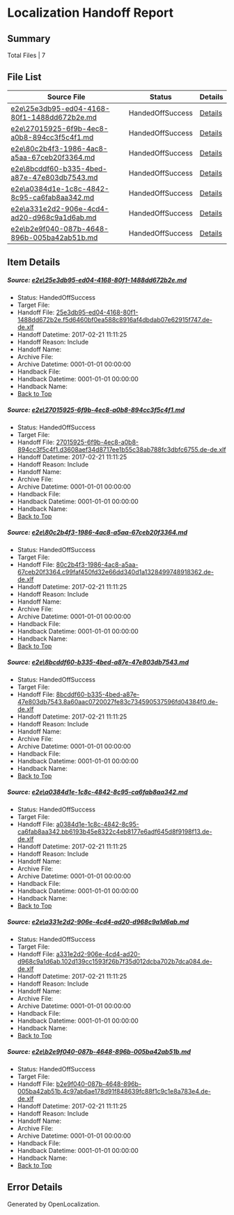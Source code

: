 # <a name='report-top'></a> Localization Handoff Report

## Summary
 Total Files | 7

## File List
 Source File | Status | Details 
 ----------- | ------ | ------- 
 [e2e\25e3db95-ed04-4168-80f1-1488dd672b2e.md](https://github.com/OpenLocalizationTestOrg/ol-test4/blob/b6606e00859522c436bf5a75a2b13ed938ca8012/e2e/25e3db95-ed04-4168-80f1-1488dd672b2e.md) | HandedOffSuccess | [Details](#db21dfaa380e8d075cb2c77ea61ba70e9a6707eb3)
 [e2e\27015925-6f9b-4ec8-a0b8-894cc3f5c4f1.md](https://github.com/OpenLocalizationTestOrg/ol-test4/blob/b6606e00859522c436bf5a75a2b13ed938ca8012/e2e/27015925-6f9b-4ec8-a0b8-894cc3f5c4f1.md) | HandedOffSuccess | [Details](#1da2270ed55929e6a488e61551bfe713afe88c0e4)
 [e2e\80c2b4f3-1986-4ac8-a5aa-67ceb20f3364.md](https://github.com/OpenLocalizationTestOrg/ol-test4/blob/b6606e00859522c436bf5a75a2b13ed938ca8012/e2e/80c2b4f3-1986-4ac8-a5aa-67ceb20f3364.md) | HandedOffSuccess | [Details](#ade688977eadf8339c0d9907a36eb8a5a0018bed5)
 [e2e\8bcddf60-b335-4bed-a87e-47e803db7543.md](https://github.com/OpenLocalizationTestOrg/ol-test4/blob/b6606e00859522c436bf5a75a2b13ed938ca8012/e2e/8bcddf60-b335-4bed-a87e-47e803db7543.md) | HandedOffSuccess | [Details](#bc9fd5a6633d90eec1eecf04d8f369ade51028766)
 [e2e\a0384d1e-1c8c-4842-8c95-ca6fab8aa342.md](https://github.com/OpenLocalizationTestOrg/ol-test4/blob/b6606e00859522c436bf5a75a2b13ed938ca8012/e2e/a0384d1e-1c8c-4842-8c95-ca6fab8aa342.md) | HandedOffSuccess | [Details](#0f66131d9ae4fce5740ca4827fc921a7d3af1f027)
 [e2e\a331e2d2-906e-4cd4-ad20-d968c9a1d6ab.md](https://github.com/OpenLocalizationTestOrg/ol-test4/blob/b6606e00859522c436bf5a75a2b13ed938ca8012/e2e/a331e2d2-906e-4cd4-ad20-d968c9a1d6ab.md) | HandedOffSuccess | [Details](#39ba77fe3c9564451e5d3bfb7c0da2f4db4cf89e8)
 [e2e\b2e9f040-087b-4648-896b-005ba42ab51b.md](https://github.com/OpenLocalizationTestOrg/ol-test4/blob/b6606e00859522c436bf5a75a2b13ed938ca8012/e2e/b2e9f040-087b-4648-896b-005ba42ab51b.md) | HandedOffSuccess | [Details](#ec33c0b357ae4c40ceb529ee168f5950e9fceae79)

## Item Details
##### <a name='db21dfaa380e8d075cb2c77ea61ba70e9a6707eb3'></a> Source: [e2e\25e3db95-ed04-4168-80f1-1488dd672b2e.md](https://github.com/OpenLocalizationTestOrg/ol-test4/blob/b6606e00859522c436bf5a75a2b13ed938ca8012/e2e/25e3db95-ed04-4168-80f1-1488dd672b2e.md)
* Status: HandedOffSuccess
* Target File: 
* Handoff File: [25e3db95-ed04-4168-80f1-1488dd672b2e.f5d6460bf0ea588c8916af4dbdab07e62915f747.de-de.xlf](https://github.com/OpenLocalizationTestOrg/ol-test4-handoff/blob/b5dece1bfe7dd8b21a72fe01a90e5df238c9070d/ol-handoff/OpenLocalizationTestOrg/ol-test4-dede/xinjiang/ht/25e3db95-ed04-4168-80f1-1488dd672b2e.f5d6460bf0ea588c8916af4dbdab07e62915f747.de-de.xlf)
* Handoff Datetime: 2017-02-21 11:11:25
* Handoff Reason: Include
* Handoff Name: 
* Archive File: 
* Archive Datetime: 0001-01-01 00:00:00
* Handback File: 
* Handback Datetime: 0001-01-01 00:00:00
* Handback Name: 
* [Back to Top](#report-top)

##### <a name='1da2270ed55929e6a488e61551bfe713afe88c0e4'></a> Source: [e2e\27015925-6f9b-4ec8-a0b8-894cc3f5c4f1.md](https://github.com/OpenLocalizationTestOrg/ol-test4/blob/b6606e00859522c436bf5a75a2b13ed938ca8012/e2e/27015925-6f9b-4ec8-a0b8-894cc3f5c4f1.md)
* Status: HandedOffSuccess
* Target File: 
* Handoff File: [27015925-6f9b-4ec8-a0b8-894cc3f5c4f1.d3608aef34d8717ee1b55c38ab788fc3dbfc6755.de-de.xlf](https://github.com/OpenLocalizationTestOrg/ol-test4-handoff/blob/b5dece1bfe7dd8b21a72fe01a90e5df238c9070d/ol-handoff/OpenLocalizationTestOrg/ol-test4-dede/xinjiang/ht/27015925-6f9b-4ec8-a0b8-894cc3f5c4f1.d3608aef34d8717ee1b55c38ab788fc3dbfc6755.de-de.xlf)
* Handoff Datetime: 2017-02-21 11:11:25
* Handoff Reason: Include
* Handoff Name: 
* Archive File: 
* Archive Datetime: 0001-01-01 00:00:00
* Handback File: 
* Handback Datetime: 0001-01-01 00:00:00
* Handback Name: 
* [Back to Top](#report-top)

##### <a name='ade688977eadf8339c0d9907a36eb8a5a0018bed5'></a> Source: [e2e\80c2b4f3-1986-4ac8-a5aa-67ceb20f3364.md](https://github.com/OpenLocalizationTestOrg/ol-test4/blob/b6606e00859522c436bf5a75a2b13ed938ca8012/e2e/80c2b4f3-1986-4ac8-a5aa-67ceb20f3364.md)
* Status: HandedOffSuccess
* Target File: 
* Handoff File: [80c2b4f3-1986-4ac8-a5aa-67ceb20f3364.c99faf450fd32e66dd340d1a1328499748918362.de-de.xlf](https://github.com/OpenLocalizationTestOrg/ol-test4-handoff/blob/b5dece1bfe7dd8b21a72fe01a90e5df238c9070d/ol-handoff/OpenLocalizationTestOrg/ol-test4-dede/xinjiang/ht/80c2b4f3-1986-4ac8-a5aa-67ceb20f3364.c99faf450fd32e66dd340d1a1328499748918362.de-de.xlf)
* Handoff Datetime: 2017-02-21 11:11:25
* Handoff Reason: Include
* Handoff Name: 
* Archive File: 
* Archive Datetime: 0001-01-01 00:00:00
* Handback File: 
* Handback Datetime: 0001-01-01 00:00:00
* Handback Name: 
* [Back to Top](#report-top)

##### <a name='bc9fd5a6633d90eec1eecf04d8f369ade51028766'></a> Source: [e2e\8bcddf60-b335-4bed-a87e-47e803db7543.md](https://github.com/OpenLocalizationTestOrg/ol-test4/blob/b6606e00859522c436bf5a75a2b13ed938ca8012/e2e/8bcddf60-b335-4bed-a87e-47e803db7543.md)
* Status: HandedOffSuccess
* Target File: 
* Handoff File: [8bcddf60-b335-4bed-a87e-47e803db7543.8a60aac0720027fe83c734590537596fd04384f0.de-de.xlf](https://github.com/OpenLocalizationTestOrg/ol-test4-handoff/blob/b5dece1bfe7dd8b21a72fe01a90e5df238c9070d/ol-handoff/OpenLocalizationTestOrg/ol-test4-dede/xinjiang/ht/8bcddf60-b335-4bed-a87e-47e803db7543.8a60aac0720027fe83c734590537596fd04384f0.de-de.xlf)
* Handoff Datetime: 2017-02-21 11:11:25
* Handoff Reason: Include
* Handoff Name: 
* Archive File: 
* Archive Datetime: 0001-01-01 00:00:00
* Handback File: 
* Handback Datetime: 0001-01-01 00:00:00
* Handback Name: 
* [Back to Top](#report-top)

##### <a name='0f66131d9ae4fce5740ca4827fc921a7d3af1f027'></a> Source: [e2e\a0384d1e-1c8c-4842-8c95-ca6fab8aa342.md](https://github.com/OpenLocalizationTestOrg/ol-test4/blob/b6606e00859522c436bf5a75a2b13ed938ca8012/e2e/a0384d1e-1c8c-4842-8c95-ca6fab8aa342.md)
* Status: HandedOffSuccess
* Target File: 
* Handoff File: [a0384d1e-1c8c-4842-8c95-ca6fab8aa342.bb6193b45e8322c4eb8177e6adf645d8f9198f13.de-de.xlf](https://github.com/OpenLocalizationTestOrg/ol-test4-handoff/blob/b5dece1bfe7dd8b21a72fe01a90e5df238c9070d/ol-handoff/OpenLocalizationTestOrg/ol-test4-dede/xinjiang/ht/a0384d1e-1c8c-4842-8c95-ca6fab8aa342.bb6193b45e8322c4eb8177e6adf645d8f9198f13.de-de.xlf)
* Handoff Datetime: 2017-02-21 11:11:25
* Handoff Reason: Include
* Handoff Name: 
* Archive File: 
* Archive Datetime: 0001-01-01 00:00:00
* Handback File: 
* Handback Datetime: 0001-01-01 00:00:00
* Handback Name: 
* [Back to Top](#report-top)

##### <a name='39ba77fe3c9564451e5d3bfb7c0da2f4db4cf89e8'></a> Source: [e2e\a331e2d2-906e-4cd4-ad20-d968c9a1d6ab.md](https://github.com/OpenLocalizationTestOrg/ol-test4/blob/b6606e00859522c436bf5a75a2b13ed938ca8012/e2e/a331e2d2-906e-4cd4-ad20-d968c9a1d6ab.md)
* Status: HandedOffSuccess
* Target File: 
* Handoff File: [a331e2d2-906e-4cd4-ad20-d968c9a1d6ab.102d139cc1593f26b7f35d012dcba702b7dca084.de-de.xlf](https://github.com/OpenLocalizationTestOrg/ol-test4-handoff/blob/b5dece1bfe7dd8b21a72fe01a90e5df238c9070d/ol-handoff/OpenLocalizationTestOrg/ol-test4-dede/xinjiang/ht/a331e2d2-906e-4cd4-ad20-d968c9a1d6ab.102d139cc1593f26b7f35d012dcba702b7dca084.de-de.xlf)
* Handoff Datetime: 2017-02-21 11:11:25
* Handoff Reason: Include
* Handoff Name: 
* Archive File: 
* Archive Datetime: 0001-01-01 00:00:00
* Handback File: 
* Handback Datetime: 0001-01-01 00:00:00
* Handback Name: 
* [Back to Top](#report-top)

##### <a name='ec33c0b357ae4c40ceb529ee168f5950e9fceae79'></a> Source: [e2e\b2e9f040-087b-4648-896b-005ba42ab51b.md](https://github.com/OpenLocalizationTestOrg/ol-test4/blob/b6606e00859522c436bf5a75a2b13ed938ca8012/e2e/b2e9f040-087b-4648-896b-005ba42ab51b.md)
* Status: HandedOffSuccess
* Target File: 
* Handoff File: [b2e9f040-087b-4648-896b-005ba42ab51b.4c97ab6ae178d91f848639fc88f1c9c1e8a783e4.de-de.xlf](https://github.com/OpenLocalizationTestOrg/ol-test4-handoff/blob/b5dece1bfe7dd8b21a72fe01a90e5df238c9070d/ol-handoff/OpenLocalizationTestOrg/ol-test4-dede/xinjiang/ht/b2e9f040-087b-4648-896b-005ba42ab51b.4c97ab6ae178d91f848639fc88f1c9c1e8a783e4.de-de.xlf)
* Handoff Datetime: 2017-02-21 11:11:25
* Handoff Reason: Include
* Handoff Name: 
* Archive File: 
* Archive Datetime: 0001-01-01 00:00:00
* Handback File: 
* Handback Datetime: 0001-01-01 00:00:00
* Handback Name: 
* [Back to Top](#report-top)


## Error Details

Generated by OpenLocalization.

